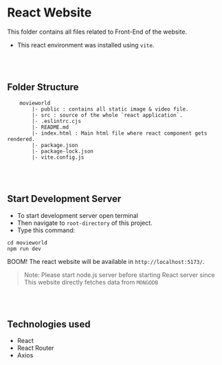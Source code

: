 # React Website
This folder contains all files related to Front-End of the website.
* This react environment was installed using `vite`.

<br>
<br>

## Folder Structure
```
    movieworld
        |- public : contains all static image & video file.
        |- src : source of the whole `react application`.
        |- .eslintrc.cjs
        |- README.md
        |- index.html : Main html file where react component gets rendered.
        |- package.json
        |- package-lock.json
        |- vite.config.js 
```

<br>
<br>

## Start Development Server
* To start development server open terminal
* Then navigate to `root-directory` of this project.
* Type this command: 
```
cd movieworld
npm run dev
```
BOOM! The react website will be available in `http://localhost:5173/`.
> Note: Please start node.js server before starting React server since This website directly fetches data from `MONGODB`

<br>
<br>


## Technologies used

* React 
* React Router
* Axios 

<br>
<br>


